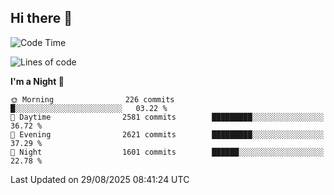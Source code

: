 ## Hi there 👋

<!--
**Wangmerlyn/Wangmerlyn** is a ✨ _special_ ✨ repository because its `README.md` (this file) appears on your GitHub profile.

Here are some ideas to get you started:

- 🔭 I’m currently working on ...
- 🌱 I’m currently learning ...
- 👯 I’m looking to collaborate on ...
- 🤔 I’m looking for help with ...
- 💬 Ask me about ...
- 📫 How to reach me: ...
- 😄 Pronouns: ...
- ⚡ Fun fact: ...
-->
<!--START_SECTION:waka-->
![Code Time](http://img.shields.io/badge/Code%20Time-522%20hrs%2025%20mins-blue)

![Lines of code](https://img.shields.io/badge/From%20Hello%20World%20I%27ve%20Written-41.6%20million%20lines%20of%20code-blue)

**I'm a Night 🦉** 

```text
🌞 Morning                226 commits         █░░░░░░░░░░░░░░░░░░░░░░░░   03.22 % 
🌆 Daytime                2581 commits        █████████░░░░░░░░░░░░░░░░   36.72 % 
🌃 Evening                2621 commits        █████████░░░░░░░░░░░░░░░░   37.29 % 
🌙 Night                  1601 commits        ██████░░░░░░░░░░░░░░░░░░░   22.78 % 
```



 Last Updated on 29/08/2025 08:41:24 UTC
<!--END_SECTION:waka-->
